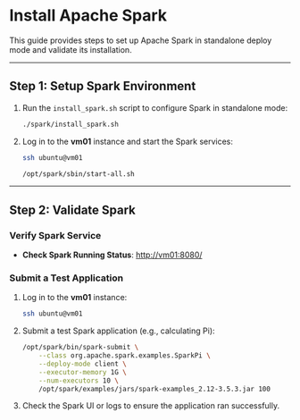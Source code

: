 # Install Apache Spark

This guide provides steps to set up Apache Spark in standalone deploy mode and validate its installation.

---

## Step 1: Setup Spark Environment

1. Run the `install_spark.sh` script to configure Spark in standalone mode:
   ```bash
   ./spark/install_spark.sh
   ```

2. Log in to the **vm01** instance and start the Spark services:
   ```bash
   ssh ubuntu@vm01

   /opt/spark/sbin/start-all.sh
   ```

---

## Step 2: Validate Spark

### Verify Spark Service

- **Check Spark Running Status**: [http://vm01:8080/](http://vm01:8080/)

### Submit a Test Application

1. Log in to the **vm01** instance:
   ```bash
   ssh ubuntu@vm01
   ```

2. Submit a test Spark application (e.g., calculating Pi):
   ```bash
   /opt/spark/bin/spark-submit \
       --class org.apache.spark.examples.SparkPi \
       --deploy-mode client \
       --executor-memory 1G \
       --num-executors 10 \
       /opt/spark/examples/jars/spark-examples_2.12-3.5.3.jar 100
   ```
3. Check the Spark UI or logs to ensure the application ran successfully.